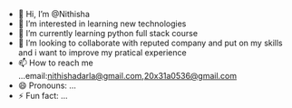 - 👋 Hi, I’m @Nithisha
- 👀 I’m interested in learning new technologies
- 🌱 I’m currently learning python full stack course
- 💞️ I’m looking to collaborate with reputed company and put on my skills and i want to improve my pratical experience
- 📫 How to reach me ...email:nithishadarla@gmail.com,20x31a0536@gmail.com
- 😄 Pronouns: ...
- ⚡ Fun fact: ...

<!---
Nithisha29/Nithisha29 is a ✨ special ✨ repository because its `README.md` (this file) appears on your GitHub profile.
You can click the Preview link to take a look at your changes.
--->

